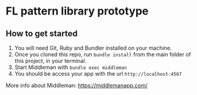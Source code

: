 FL pattern library prototype
============================

How to get started
------------------

1.  You will need Git, Ruby and Bundler installed on your machine.
2.  Once you cloned this repo, run `bundle install` from the main folder of
    this project, in your terminal.
3.  Start Middleman with `bundle exec middleman`
4.  You should be access your app with the url `http://localhost:4567`

More info about Middleman: https://middlemanapp.com/
